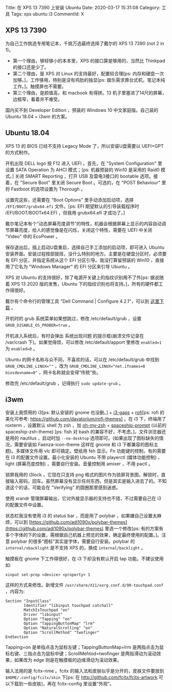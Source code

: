 Title: 在 XPS 13 7390 上安装 Ubuntu
Date: 2020-03-17 15:31:08
Category: 工具
Tags: xps ubuntu i3
CommentId: X


## XPS 13 7390

为自己工作挑选专用笔记本，千挑万选最终选择了戴尔的 XPS 13 7390 (not 2 in 1)。

- 第一个理由，够轻够小的本本里，XPS 的接口算是够用的，当然比 Thinkpad 的接口还是少了。
- 第二个理由，是 XPS 对 Linux 的支持最好，配置较合理[ps: 内存和硬盘一次加够。]，工作够用，特别是没有鸡肋的独显[ps: 娱乐需求靠台式机，笔记本纯工作。]。触摸屏也不需要。
- 第三个理由，是颜值高，和 macbook 有得拼。13 机子里塞进了14尺的屏幕，边框窄，看着并不难受。

国内买不到 Developer Edition ，预装的 Windows 10 中文家庭版。自己装的 Ubuntu 18.04 + i3wm 的方案。

<!-- PELICAN_END_SUMMARY -->

## Ubuntu 18.04

XPS 13 的 BIOS 已经不支持 Legacy Mode 了，所以安装U盘需要以 UEFI+GPT 的方式制作。

开机出现 DELL logo 按 F12 进入 UEFI 。首先，在 "System Configuration" 里设置 SATA Operation 为 AHCI 模式；[ps: 机器预装的 Win10 是采用的 Raid0 模式。] 关闭 SMART Reporting ，打开 USB 及雷电3接口的 bootable 选项。接着，在 "Secure Boot" 里关闭 Secure Boot 。可选的，在 "POST Behaviour" 里将 Fastboot 的选项设置为 Thorough 。

设置完这些，还需要在 "Boot Options" 里手动添加启动项，选择 `/EFI/BOOT/grubx64.efi` 文件。[ps: EFI 期望默认的引导装载程序时 /EFI/BOOT/BOOTx64.EFI ，但我用 grubx64.efi 才成功了。]

戴尔笔记本有个“动态屏幕亮度调节”的特性，机器会根据屏幕上显示的内容自动调节屏幕亮度，给人的感觉像是在闪烁，关闭这个特性，需要在 UEFI 中关闭 "Video" 中的 EcoPower 。

保存退出后，插上启动U盘重启，选择自己手工添加的启动项，即可进入 Ubuntu 安装界面。安装过程按部就班，没什么特别的地方。主要是在硬盘分区时，必须要有 EFI 分区，并指定系统从这个 EFI 分区引导。我没打算留预装的 Win10 ，直接用了它名为 "Windows Manager" 的 EFI 分区来引导 Ubuntu 。

XPS 对 Ubuntu 的支持很好，除了电源开关键上的指纹识别用不了外[ps: 据说随着 XPS 13 2020 版的发售，Ubuntu 下的指纹识别也将支持。]，所有的硬件都工作得很好。

戴尔有个命令行的管理工具 "Dell Command | Configure 4.2.1"，可以到 [这里下载](https://www.dell.com/support/article/zh-cn/sln311302/dell-command-configure?lang=en) 。

开机时的 grub 系统菜单如果想跳过，修改 /etc/default/grub ，设置 `GRUB_DISABLE_OS_PROBER=true` 。

开机进入系统后，有时会弹出 系统出现问题 的提示框(崩溃文件记录在 /var/crash 下)。如果觉得烦，可以修改 /etc/default/apport 里修改 `enabled=1` 为 `enabled=0` 。

Ubuntu 的网卡名称与众不同，不喜欢的话，可以在 /etc/default/grub 中找到 `GRUB_CMDLINE_LINUX=""` ，改为 `GRUB_CMDLINE_LINUX="net.ifnames=0 biosdevname=0"` ，网卡名称就会变得“传统”些。

修改完 /etc/default/grub ，记得执行 `sudo update-grub` 。


## i3wm

安装上我惯用的 i3[ps: 默认安装的 gnome 也没删。] + [i3-gaps](https://github.com/Airblader/i3) + [rofi](https://github.com/davatorium/rofi)[ps: rofi 的美化可参考: https://github.com/davatorium/rofi-themes] 。在 i3 下，终端用了 roxterm ，设置默认 shell 为 zsh ，加 [oh-my-zsh](https://github.com/ohmyzsh/ohmyzsh) + [spaceship-prompt](https://github.com/denysdovhan/spaceship-prompt) (以前的 spaceship-zsh-theme) [ps: fish 对 bash 的兼容不好，不考虑。]。文件浏览器还是用的 nautilus ，启动时加 `--no-desktop` 选项即可。(如果出现了图标缺失的情况，需要安装如 Faenza-icon-theme 这样在 gnome 和 i3 下都兼容的图标主题)。多媒体文件用 vlc 即可搞定。壁纸用 feh 显示。Fn 功能键的控制，有的需要在 i3 的配置文件设置。最小化安装的 Ubuntu 不带 playerctl (媒体功能控制) 、light (屏幕亮度控制) ，需要自行安装。音量控制用 amixer ，不用 pactl 。

锁屏我用的 i3lock ，它现在只支持 png 格式的图片作为锁屏背景图。解锁时，直接输入密码，回车。虽然屏幕没有显示任何东西，但是其实是输入进去了的。不知道这个的话，可能会在 "Verifying" 的圆圈那里感到迷惑。

使用 xrandr 管理屏幕输出，它对外接显示器的支持也不错，不过需要自己在 i3 的配置文件中设置。

状态栏我没有使用 i3 的 status bar ，而是用了 polybar ，如果嫌自己设置太麻烦，可以到 [https://github.com/adi1090x/polybar-themes](https://github.com/adi1090x/polybar-themes) 里选一个修改[ps: 有的方案有多个字体的下的设置，需根据自己机器上预览的效果，确定最终使用的配置。]。注意 polybar 的很多“图标”其实是字体，需要自行安装。polybar 的 `internal/xbacklight` 是不支持 XPS 的，换成 `internal/backlight` 。

触摸板在 gnome 下工作得很好，在 i3 下却没有默认开启 tap 功能。不建议使用如:

```vim
xinput set-prop <device> <property> 1
```

这样的方式来修改。新增文件 `/usr/share/X11/xorg.conf.d/90-touchpad.conf` ，内容为:

```vim
Section "InputClass"
        Identifier "libinput touchpad catchall"
        MatchIsTouchpad "on"
        Driver "libinput"
        Option "Tapping" "on"
        Option "TappingButtonMap" "lrm"
        Option "NaturalScrolling" "on"
        Option "ScrollMethod" "twofinger"
EndSection
```

Tapping=on 是单指点击为鼠标左键；TappingButtonMap=lrm 是两指点击为鼠标右键、三指点击为鼠标中键；ScrollMehtod=twofinger 是两指滑动为滚动效果，如果改为 edge 则是在触摸板的边缘滑动为滚动效果。


输入法用的是 fcitx-rime 。fcitx 的输入法和皮肤似乎是分开的，皮肤文件要放到 `$HOME/.config/fcitx/skin` 下[ps: 在 http://github.com/fcitx/fcitx-artwork 可以下载到一些皮肤]，再在 fcitx-config 里设置“外观”。


